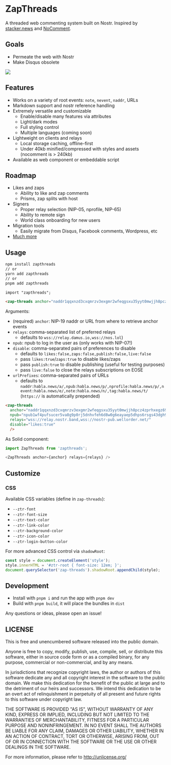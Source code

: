 # ZapThreads

A threaded web commenting system built on Nostr. Inspired by [stacker.news](https://stacker.news) and [NoComment](https://github.com/fiatjaf/nocomment).

## Goals

 - Permeate the web with Nostr
 - Make Disqus obsolete

![](https://cdn.nostr.build/i/db1295c70ca0a47c3fcd3cba4f01b9ac194dc981462decae07d8fbd410d468ec.jpg)

## Features

 - Works on a variety of root events: `note`, `nevent`, `naddr`, URLs
 - Markdown support and nostr reference handling
 - Extremely versatile and customizable
   - Enable/disable many features via attributes
   - Light/dark modes
   - Full styling control
   - Multiple languages (coming soon)
 - Lightweight on clients and relays
   - Local storage caching, offline-first
   - Under 40kb minified/compressed with styles and assets (nocomment is > 240kb)
 - Available as web component or embeddable script

## Roadmap

 - Likes and zaps
   - Ability to like and zap comments
   - Prisms, zap splits with host
 - Signers
   - Proper relay selection (NIP-05, nprofile, NIP-65)
   - Ability to remote sign
   - World class onboarding for new users
 - Migration tools
   - Easily migrate from Disqus, Facebook comments, Wordpress, etc
 - [Much more](https://github.com/fr4nzap/zapthreads/issues)

## Usage

```bash
npm install zapthreads
// or
yarn add zapthreads
// or
pnpm add zapthreads
```

```html
import "zapthreads";

<zap-threads anchor="naddr1qqxnzd3cxqmrzv3exgmr2wfeqgsxu35yyt0mwjjh8pcz4zprhxegz69t4wr9t74vk6zne58wzh0waycrqsqqqa28pjfdhz" ... />
```

Arguments:

 - (required) `anchor`: NIP-19 naddr or URL from where to retrieve anchor events
 - `relays`: comma-separated list of preferred relays
   - defaults to `wss://relay.damus.io,wss://nos.lol`)
 - `npub`: npub to log in the user as (only works with NIP-07!)
 - `disable`: comma-separated pairs of preferences to disable
   - defaults to `likes:false,zaps:false,publish:false,live:false`
   - pass `likes:true`/`zaps:true` to disable likes/zaps
   - pass `publish:true` to disable publishing (useful for testing purposes)
   - pass `live:false` to close the relays subscriptions on EOSE
 - `urlPrefixes`: comma-separated pairs of URLs
   - defaults to `naddr:habla.news/a/,npub:habla.news/p/,nprofile:habla.news/p/,nevent:habla.news/e/,note:habla.news/n/,tag:habla.news/t/` (`https://` is automatically prepended)

```html
<zap-threads 
  anchor="naddr1qqxnzd3cxqmrzv3exgmr2wfeqgsxu35yyt0mwjjh8pcz4zprhxegz69t4wr9t74vk6zne58wzh0waycrqsqqqa28pjfdhz"
  npub="npub1wf4pufsucer5va8g9p0rj5dnhvfeh6d8w0g6eayaep5dhps6rsgs43dgh9"
  relays="wss://relay.nostr.band,wss://nostr-pub.wellorder.net/"
  disable="likes:true"
  />
```

As Solid component:

```js
import ZapThreads from 'zapthreads';

<ZapThreads anchor={anchor} relays={relays} />
```

## Customize

### CSS

Available CSS variables (define in `zap-threads`):
  - `--ztr-font`
  - `--ztr-font-size`
  - `--ztr-text-color`
  - `--ztr-link-color`
  - `--ztr-background-color`
  - `--ztr-icon-color`
  - `--ztr-login-button-color`

For more advanced CSS control via `shadowRoot`:

```js
const style = document.createElement('style');
style.innerHTML = '#ztr-root { font-size: 12em; }';
document.querySelector('zap-threads').shadowRoot.appendChild(style);
```

## Development

 - Install with `pnpm i` and run the app with `pnpm dev`
 - Build with `pnpm build`, it will place the bundles in `dist`

Any questions or ideas, please open an issue!

## LICENSE

This is free and unencumbered software released into the public domain.

Anyone is free to copy, modify, publish, use, compile, sell, or
distribute this software, either in source code form or as a compiled
binary, for any purpose, commercial or non-commercial, and by any
means.

In jurisdictions that recognize copyright laws, the author or authors
of this software dedicate any and all copyright interest in the
software to the public domain. We make this dedication for the benefit
of the public at large and to the detriment of our heirs and
successors. We intend this dedication to be an overt act of
relinquishment in perpetuity of all present and future rights to this
software under copyright law.

THE SOFTWARE IS PROVIDED "AS IS", WITHOUT WARRANTY OF ANY KIND,
EXPRESS OR IMPLIED, INCLUDING BUT NOT LIMITED TO THE WARRANTIES OF
MERCHANTABILITY, FITNESS FOR A PARTICULAR PURPOSE AND NONINFRINGEMENT.
IN NO EVENT SHALL THE AUTHORS BE LIABLE FOR ANY CLAIM, DAMAGES OR
OTHER LIABILITY, WHETHER IN AN ACTION OF CONTRACT, TORT OR OTHERWISE,
ARISING FROM, OUT OF OR IN CONNECTION WITH THE SOFTWARE OR THE USE OR
OTHER DEALINGS IN THE SOFTWARE.

For more information, please refer to <http://unlicense.org/>